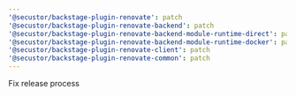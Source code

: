 ```yaml
---
'@secustor/backstage-plugin-renovate': patch
'@secustor/backstage-plugin-renovate-backend': patch
'@secustor/backstage-plugin-renovate-backend-module-runtime-direct': patch
'@secustor/backstage-plugin-renovate-backend-module-runtime-docker': patch
'@secustor/backstage-plugin-renovate-client': patch
'@secustor/backstage-plugin-renovate-common': patch
---
```


Fix release process
